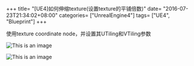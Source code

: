+++
title= "[UE4]如何伸缩texture(设置texture的平铺倍数)"
date= "2016-07-23T21:34:02+08:00"
categories= ["UnrealEngine4"]
tags= ["UE4", "Blueprint"]
+++

使用texture coordinate node，并设置其UTiling和VTiling参数

![This is an image](/img/20160723-[UE4]如何伸缩texture(设置texture的平铺倍数)/[UE4]如何伸缩texture(设置texture的平铺倍数)-1.jpg)

![This is an image](/img/20160723-[UE4]如何伸缩texture(设置texture的平铺倍数)/[UE4]如何伸缩texture(设置texture的平铺倍数)-2.jpg)